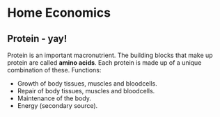 # Home Economics
## Protein - yay!
Protein is an important macronutrient. The building blocks that make up protein are called **amino acids**. Each protein is made up of a unique combination of these.
Functions:
- Growth of body tissues, muscles and bloodcells.
- Repair of body tissues, muscles and bloodcells.
- Maintenance of the body.
- Energy (secondary source).
  


